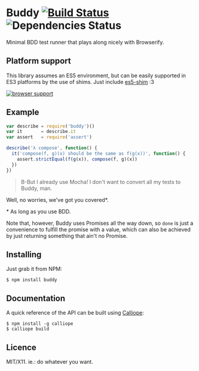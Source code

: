# Buddy [![Build Status](https://travis-ci.org/killdream/buddy.png)](https://travis-ci.org/killdream/buddy)  ![Dependencies Status](https://david-dm.org/killdream/buddy.png)

Minimal BDD test runner that plays along nicely with Browserify.


## Platform support

This library assumes an ES5 environment, but can be easily supported in ES3
platforms by the use of shims. Just include [es5-shim][] :3

[![browser support](http://ci.testling.com/killdream/buddy.png)](http://ci.testling.com/killdream/buddy)


## Example

```js
var describe = require('buddy')()
var it       = describe.it
var assert   = require('assert')

describe('λ compose', function() {
  it('compose(f, g)(x) should be the same as f(g(x))', function() {
    assert.strictEqual(f(g(x)), compose(f, g)(x))
  })
})
```

> B-But I already use Mocha! I don't want to convert all my tests to Buddy, man.

Well, no worries, we've got you covered*.

\* As long as you use BDD.

Note that, however, Buddy uses Promises all the way down, so `done` is just a
convenience to fulfill the promise with a value, which can also be achieved by
just returning something that ain't no Promise.


## Installing

Just grab it from NPM:

    $ npm install buddy


## Documentation

A quick reference of the API can be built using [Calliope][]:

    $ npm install -g calliope
    $ calliope build


## Licence

MIT/X11. ie.: do whatever you want.

[Calliope]: https://github.com/killdream/calliope
[es5-shim]: https://github.com/kriskowal/es5-shim
